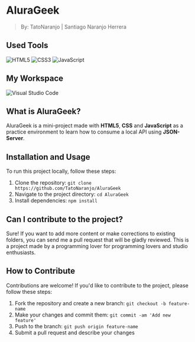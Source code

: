 # AluraGeek
> By: TatoNaranjo | Santiago Naranjo Herrera

## Used Tools
![HTML5](https://img.shields.io/badge/html5-%23E34F26.svg?style=for-the-badge&logo=html5&logoColor=white)
![CSS3](https://img.shields.io/badge/css3-%231572B6.svg?style=for-the-badge&logo=css3&logoColor=white)
![JavaScript](https://img.shields.io/badge/javascript-%23323330.svg?style=for-the-badge&logo=javascript&logoColor=%23F7DF1E)

## My Workspace
![Visual Studio Code](https://img.shields.io/badge/Visual%20Studio%20Code-0078d7.svg?style=for-the-badge&logo=visual-studio-code&logoColor=white)

## What is AluraGeek?
AluraGeek is a mini-project made with **HTML5**, **CSS** and **JavaScript** as a practice environment to learn how to consume a local API using **JSON-Server**. 


## Installation and Usage
To run this project locally, follow these steps:

1. Clone the repository: `git clone https://github.com/TatoNaranjo/AluraGeek`
2. Navigate to the project directory: `cd AluraGeek`
3. Install dependencies: `npm install`


## Can I contribute to the project?
Sure! If you want to add more content or make corrections to existing folders, you can send me a pull request that will be gladly reviewed. This is a project made by a programming lover for programming lovers and studio enthusiasts.

## How to Contribute
Contributions are welcome! If you'd like to contribute to the project, please follow these steps:

1. Fork the repository and create a new branch: `git checkout -b feature-name`
2. Make your changes and commit them: `git commit -am 'Add new feature'`
3. Push to the branch: `git push origin feature-name`
4. Submit a pull request and describe your changes


